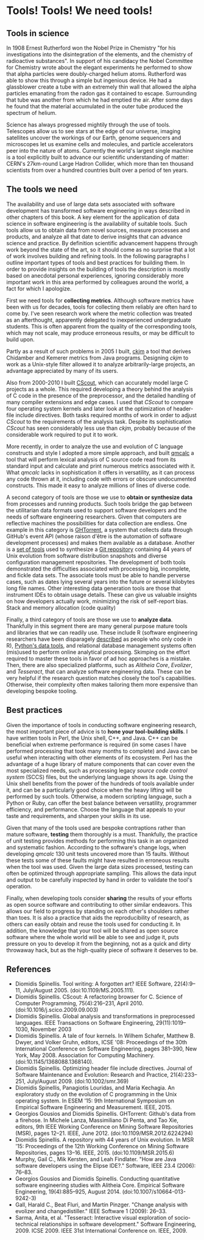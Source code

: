
# Tools! Tools! We need tools!

## Tools in science
In 1908 Ernest Rutherford won the Nobel Prize in Chemistry
"for his investigations into the disintegration of the elements,
and the chemistry of radioactive substances".
In support of his candidacy the Nobel Committee for Chemistry
wrote about the elegant experiments he performed to show that alpha particles
were doubly-charged helium atoms.
Rutherford was able to show this through a simple but ingenious device.
He had a glassblower create a tube with an extremely thin wall that allowed
the alpha particles emanating from the radon gas it contained to escape.
Surrounding that tube was another from which he had emptied the air.
After some days he found that the material accumulated in the outer tube
produced the spectrum of helium.

Science has always progressed mightily through the use of tools.
Telescopes allow us to see stars at the edge of our universe,
imaging satellites uncover the workings of our Earth,
genome sequencers and microscopes let us examine cells and molecules, and
particle accelerators peer into the nature of atoms.
Currently the world's largest single machine is a tool explicitly
built to advance our scientific understanding of matter:
CERN's 27km-round Large Hadron Collider,
which more than ten thousand scientists
from over a hundred countries built over a period of ten years.

## The tools we need
The availability and use of large data sets associated with software
development has transformed software engineering in ways described
in other chapters of this book.
A key element for the application of data science in software engineering
is the availability of suitable tools.
Such tools allow us to
obtain data from novel sources,
measure processes and products, and
analyze all that date to derive insights that can advance science and practice.
By definition scientific advancement happens through work
beyond the state of the art,
so it should come as no surprise that a lot of work involves building and
refining tools.
In the following paragraphs I outline important types of tools and best
practices for building them.
In order to provide insights on the building of tools the description
is mostly based on anecdotal personal experiences,
ignoring considerably more important work in this area performed by
colleagues around the world, a fact for which I apologize.

First we need tools for **collecting metrics**.
Although software metrics have been with us for decades,
tools for collecting them reliably are often hard to come by.
I've seen research work where the metric collection was treated
as an afterthought, apparently delegated to inexperienced undergraduate
students.
This is often apparent from the quality of the corresponding tools,
which may not scale, may produce erroneous results,
or may be difficult to build upon.

Partly as a result of such problems in 2005 I built,
[ckjm](http://www.spinellis.gr/sw/ckjm/)
a tool that derives Chidamber and Kemerer metrics from Java programs.
Designing _ckjm_ to work as a Unix-style filter allowed it to
analyze arbitrarily-large projects,
an advantage appreciated by many of its users.

Also from 2000-2010 I built
[CScout](http://www.dmst.aueb.gr/dds/cscout/),
which can accurately model large C projects as a whole.
This required developing a theory behind the analysis
of C code in the presence of the preprocessor, and the
detailed handling of many compiler extensions and edge cases.
I used that _CScout_ to compare four operating system kernels and later
look at the optimization of header-file include directives.
Both tasks required months of work in order to adjust _CScout_
to the requirements of the analysis task.
Despite its sophistication _CScout_ has seen considerably
less use than _ckjm_, probably because of the considerable work required
to put it to work.

More recently, in order to analyze the use and evolution of C language
constructs and style I adopted a more simple approach, and built
[qmcalc](https://github.com/dspinellis/cqmetrics) a tool
that will perform lexical analysis of C source code read
from its standard input and calculate and print numerous metrics associated
with it.
What _qmcalc_ lacks in sophistication it offers in versatility,
as it can process any code thrown at it,
including code with errors or obscure undocumented constructs.
This made it easy to analyze millions of lines of diverse code.

A second category of tools are those we use to **obtain or synthesize data**
from processes and running products.
Such tools bridge the gap between the utilitarian data formats used
to support software developers and the needs of software engineering
researchers.
Given that computers are reflective machines the possibilities for
data collection are endless.
One example in this category is [GHTorrent](http://ghtorrent.org/),
a system that collects data through GitHub's event API
(whose raison d'être is the automation of software development processes)
and makes them available as a database.
Another is a [set of tools](https://github.com/dspinellis/unix-history-make)
used to synthesize a
[Git repository](https://github.com/dspinellis/unix-history-repo)
containing 44 years of Unix evolution from software distribution
snapshots and diverse configuration management repositories.
The development of both tools demonstrated the difficulties associated with
processing big, incomplete, and fickle data sets.
The associate tools must be able to handle perverse cases,
such as dates lying several years into the future or
several kilobytes long file names.
Other interesting data generation tools are those that instrument IDEs
to obtain usage details.
These can give us valuable insights on how developers actually work,
minimizing the risk of self-report bias.
Stack and memory allocation (code quality)

Finally, a third category of tools are those we use to **analyze data**.
Thankfully in this segment there are many general purpose mature tools
and libraries that we can readily use.
These include R
(software engineering researchers have been disparagely
[described](https://twitter.com/mendezfe/status/632203539746582528) as
people who only code in R),
[Python's data tools](http://pydata.org/downloads/), and
relational database management systems often (mis)used to perform
online analytical processing.
Skimping on the effort required to master these tools in favor of
ad hoc approaches is a mistake.
Then, there are also specialized platforms, such as _Alitheia Core_, _Evolizer_,
and _Tesseract_, that can analyze software engineering data.
These can be very helpful if the research question matches closely
the tool's capabilities.
Otherwise, their complexity often makes tailoring them more expensive
than developing bespoke tooling.

## Best practices
Given the importance of tools in conducting software engineering
research, the most important piece of advice is to
**hone your tool-building skills**.
I have written tools in Perl, the Unix shell, C++, and Java.
C++ can be beneficial when extreme performance is required
(in some cases I have performed processing that took many months to complete)
and Java can be useful when interacting with other elements of its
ecosystem.
Perl has the advantage of a huge library of mature components that can
cover even the most specialized needs, such as processing legacy
_source code control system_ (SCCS) files,
but the underlying language shows its age.
Using the Unix shell benefits from the power of the hundreds of tools
available under it, and can be a particularly good choice when the
heavy lifting will be performed by such tools.
Otherwise, a modern scripting language, such a Python or Ruby, can
offer the best balance between versatility, programmer efficiency,
and performance.
Choose the language that appeals to your taste and requirements,
and sharpen your skills in its use.

Given that many of the tools used are bespoke contraptions rather than
mature software, **testing** them thoroughly is a must.
Thankfully, the practice of unit testing provides methods for performing
this task in an organized and systematic fashion.
According to the software's change logs,
when developing _qmcalc_ 130 unit tests uncovered more than 15 faults.
Without these tests some of these faults might have resulted in erroneous
results when the tool was used.
Given the large data sizes processed, testing can often be optimized through
appropriate sampling.
This allows the data input and output to be carefully inspected by hand
in order to validate the tool's operation.

Finally, when developing tools consider **sharing** the results of your
efforts as open source software and contributing to other similar endeavors.
This allows our field to progress by standing on each other's shoulders
rather than toes.
It is also a practice that aids the reproducibility of research,
as others can easily obtain and reuse the tools used for conducting it.
In addition, the knowledge that your tool will be shared as open source
software where the whole world will be able to see and judge it,
puts pressure on you to develop it from the beginning,
not as a quick and dirty throwaway hack, but as the
high-quality piece of software it deserves to be.


## References
+ Diomidis Spinellis. Tool writing: A forgotten art? IEEE Software, 22(4):9–11, July/August 2005. (doi:10.1109/MS.2005.111).
+ Diomidis Spinellis. CScout: A refactoring browser for C. Science of Computer Programming, 75(4):216–231, April 2010. (doi:10.1016/j.scico.2009.09.003)
+ Diomidis Spinellis. Global analysis and transformations in preprocessed languages. IEEE Transactions on Software Engineering, 29(11):1019–1030, November 2003
+ Diomidis Spinellis. A tale of four kernels. In Wilhem Schafer, Matthew B. Dwyer, and Volker Gruhn, editors, ICSE '08: Proceedings of the 30th International Conference on Software Engineering, pages 381–390, New York, May 2008. Association for Computing Machinery. (doi:10.1145/1368088.1368140).
+ Diomidis Spinellis. Optimizing header file include directives. Journal of Software Maintenance and Evolution: Research and Practice, 21(4):233–251, July/August 2009. (doi:10.1002/smr.369)
+ Diomidis Spinellis, Panagiotis Louridas, and Maria Kechagia. An exploratory study on the evolution of C programming in the Unix operating system. In ESEM '15: 9th International Symposium on Empirical Software Engineering and Measurement. IEEE, 2015.
+ Georgios Gousios and Diomidis Spinellis. GHTorrent: Github's data from a firehose. In Michele Lanza, Massimiliano Di Penta, and Tao Xie, editors, 9th IEEE Working Conference on Mining Software Repositories (MSR), pages 12–21. IEEE, June 2012. (doi:10.1109/MSR.2012.6224294)
+ Diomidis Spinellis. A repository with 44 years of Unix evolution. In MSR '15: Proceedings of the 12th Working Conference on Mining Software Repositories, pages 13–16. IEEE, 2015. (doi:10.1109/MSR.2015.6)
+ Murphy, Gail C., Mik Kersten, and Leah Findlater. "How are Java software developers using the Elipse IDE?." Software, IEEE 23.4 (2006): 76–83.
+ Georgios Gousios and Diomidis Spinellis. Conducting quantitative software engineering studies with Alitheia Core. Empirical Software Engineering, 19(4):885–925, August 2014. (doi:10.1007/s10664-013-9242-3)
+ Gall, Harald C., Beat Fluri, and Martin Pinzger. "Change analysis with evolizer and changedistiller." IEEE Software 1 (2009): 26–33.
+ Sarma, Anita, et al. "Tesseract: Interactive visual exploration of socio-technical relationships in software development." Software Engineering, 2009. ICSE 2009. IEEE 31st International Conference on. IEEE, 2009.
